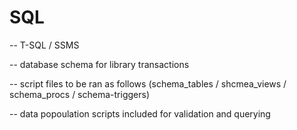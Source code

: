 # SQL

-- T-SQL / SSMS

-- database schema for library transactions

-- script files to be ran as follows (schema_tables / shcmea_views / schema_procs / schema-triggers)

-- data popoulation scripts included for validation and querying